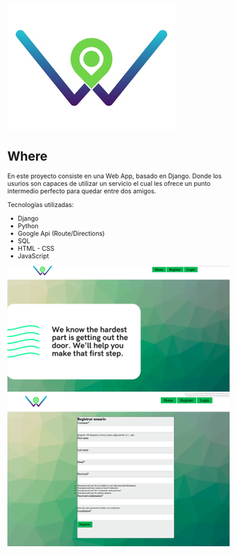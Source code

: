 

![Portada](https://github.com/WHYTEWYLL/Where/blob/master/mysite/users/static/images/logo.jpg)

# Where

En este proyecto consiste en una Web App, basado en  Django. Donde los usurios son capaces de utilizar un servicio el cual les ofrece un punto intermedio perfecto para quedar entre dos amigos.

Tecnologías utilizadas:

- Django
- Python
- Google Api (Route/Directions)
- SQL
- HTML - CSS
- JavaScript

![alt-text-1](https://github.com/WHYTEWYLL/Where/blob/master/mysite/users/static/images/Captura%20de%20pantalla%202020-08-04%20a%20las%200.12.31.png) ![alt-text-2](https://github.com/WHYTEWYLL/Where/blob/master/mysite/users/static/images/Captura%20de%20pantalla%202020-08-04%20a%20las%200.12.40.png)
